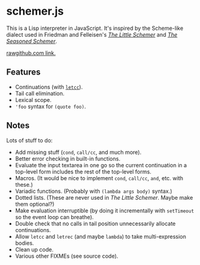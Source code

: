 schemer.js
==========

This is a Lisp interpreter in JavaScript.  It's inspired by
the Scheme-like dialect used in Friedman and Felleisen's
[*The Little Schemer*](http://www.ccs.neu.edu/home/matthias/BTLS/) and
[*The Seasoned Schemer*](http://www.ccs.neu.edu/home/matthias/BTLS/).

[rawgithub.com link.](https://rawgithub.com/arundelo/schemer/master/index.html)

Features
--------

- Continuations (with
  [`letcc`](http://community.schemewiki.org/?seasoned-schemer)).
- Tail call elimination.
- Lexical scope.
- `'foo` syntax for `(quote foo)`.

Notes
-----

Lots of stuff to do:

- Add missing stuff (`cond`, `call/cc`, and much more).
- Better error checking in built-in functions.
- Evaluate the input textarea in one go so the current continuation in a
  top-level form includes the rest of the top-level forms.
- Macros.  (It would be nice to implement `cond`, `call/cc`, `and`, etc. with
  these.)
- Variadic functions.  (Probably with `(lambda args body)` syntax.)
- Dotted lists.  (These are never used in *The Little Schemer*.  Maybe make
  them optional?)
- Make evaluation interruptible (by doing it incrementally with `setTimeout` so
  the event loop can breathe).
- Double check that no calls in tail position unnecessarily allocate
  continuations.
- Allow `letcc` and `letrec` (and maybe `lambda`) to take multi-expression
  bodies.
- Clean up code.
- Various other FIXMEs (see source code).

